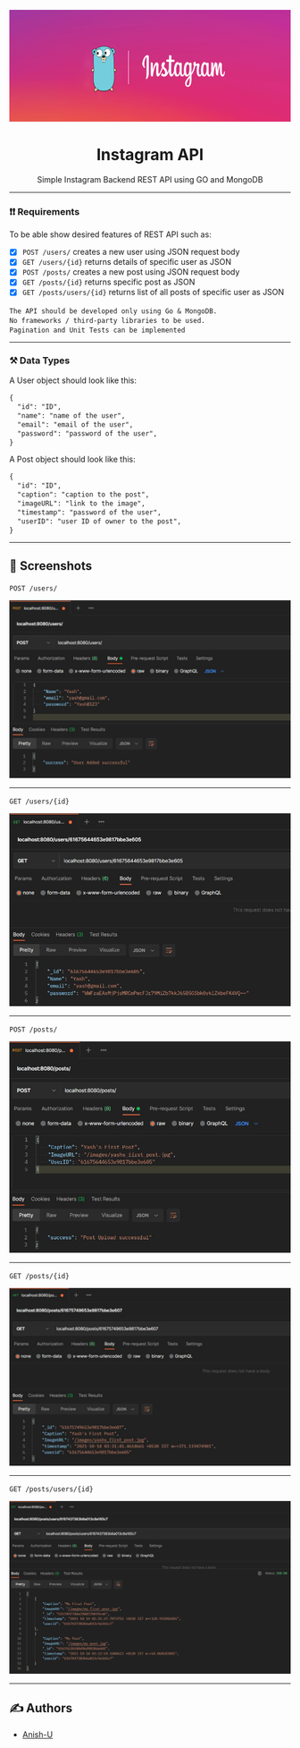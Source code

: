 <p align="center">
  <a href="" rel="noopener">
 <img height=200px src="https://raw.githubusercontent.com/ahmdrz/goinsta/v1/resources/goinsta-image.png" alt="Project logo"></a>
</p>

<h1 align="center">Instagram API</h1>

<p align="center"> Simple Instagram Backend REST API using GO and MongoDB</p>

---

### ❗❗ Requirements

To be able show desired features of REST API such as:

* [x] `POST /users/` creates a new user using JSON request body
* [x] `GET /users/{id}` returns details of specific user as JSON
* [x] `POST /posts/` creates a new post using JSON request body
* [x] `GET /posts/{id}` returns specific post as JSON
* [x] `GET /posts/users/{id}` returns list of all posts of specific user as JSON

`The API should be developed only using Go & MongoDB.` <br> 
`No frameworks / third-party libraries to be used.`
<br> 
`Pagination and Unit Tests can be implemented`

---

### ⚒ Data Types

A User object should look like this:
```
{
  "id": "ID",
  "name": "name of the user",
  "email": "email of the user",
  "password": "password of the user",
}
```

A Post object should look like this:
```
{
  "id": "ID",
  "caption": "caption to the post",
  "imageURL": "link to the image",
  "timestamp": "password of the user",
  "userID": "user ID of owner to the post",
}
```

---

## 📸 Screenshots

`POST /users/`

<img src="https://raw.githubusercontent.com/Anish-U/Instagram_API/master/images/createUser_POST.jpg" alt="Project logo">

---

`GET /users/{id}`

<img src="https://raw.githubusercontent.com/Anish-U/Instagram_API/master/images/getUser_GET.jpg" alt="Project logo">

---

`POST /posts/`

<img src="https://raw.githubusercontent.com/Anish-U/Instagram_API/master/images/createPost_POST.jpg" alt="Project logo">

---

`GET /posts/{id}`

<img src="https://raw.githubusercontent.com/Anish-U/Instagram_API/master/images/getPost_GET.jpg" alt="Project logo">

---

`GET /posts/users/{id}`

<img src="https://raw.githubusercontent.com/Anish-U/Instagram_API/master/images/getUserPosts_GET.jpg" alt="Project logo">

---

## ✍️ Authors

- [Anish-U](https://github.com/anish-u)
